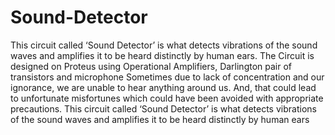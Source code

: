 # Sound-Detector
This circuit called ‘Sound Detector’ is what detects vibrations  of the sound waves and amplifies it to be heard distinctly by human ears. 
The Circuit is designed on Proteus using Operational Amplifiers, Darlington pair of transistors and microphone
Sometimes due to lack of concentration and our ignorance, we are unable to hear anything around us. 
And, that could lead to unfortunate misfortunes which could have been avoided 
with appropriate precautions. This circuit called ‘Sound Detector’ is what detects vibrations 
of the sound waves and amplifies it to be heard distinctly by human ears
